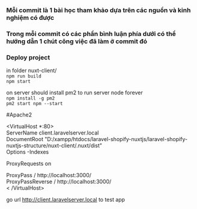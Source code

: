 ### Mỗi commit là 1 bài học tham khảo dựa trên các nguồn và kinh nghiệm có được
### Trong mỗi commit có các phần bình luận phía dưới có thể hướng dẫn 1 chút công việc đã làm ở commit đó

### Deploy project
in folder nuxt-client/ <br />
`npm run build` <br />
`npm start` <br />

on server should install pm2 to run server node forever <br />
`npm install -g pm2` <br /> 
`pm2 start npm --start`

#Apache2 <br />

<VirtualHost *:80> <br />
  ServerName client.laravelserver.local <br />
  DocumentRoot "D:/xampp/htdocs/laravel-shopify-nuxtjs/laravel-shopify-nuxtjs-structure/nuxt-client/.nuxt/dist" <br />
  Options -Indexes

  ProxyRequests on

  ProxyPass / http://localhost:3000/ <br />
  ProxyPassReverse / http://localhost:3000/ <br />
<   /VirtualHost> <br />


go url http://client.laravelserver.local to test app
